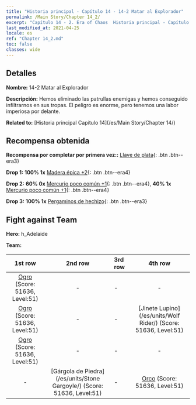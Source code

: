 ```yaml
---
title: "Historia principal - Capítulo 14 - 14-2 Matar al Explorador"
permalink: /Main Story/Chapter 14_2/
excerpt: "Capítulo 14 - 2. Era of Chaos  Historia principal - Capítulo 14_2. 14-2 Matar al Explorador"
last_modified_at: 2021-04-25
locale: es
ref: "Chapter 14_2.md"
toc: false
classes: wide
---
```


## Detalles

 **Nombre:** 14-2 Matar al Explorador

 **Descripción:** Hemos eliminado las patrullas enemigas y hemos conseguido infiltrarnos en sus tropas. El peligro es enorme, pero tenemos una labor imperiosa por delante.

 **Related to:** [Historia principal Capítulo 14](/es/Main Story/Chapter 14/)

## Recompensa obtenida

 **Recompensa por completar por primera vez::** [Llave de plata](/ItemsES/con_693/){: .btn .btn--era3}

 **Drop 1:** **100% 1x** [Madera épica +2](/ItemsES/mat_48/){: .btn .btn--era4}

 **Drop 2:** **60% 0x** [Mercurio poco común +1](/ItemsES/mat_42/){: .btn .btn--era4}, **40% 1x** [Mercurio poco común +1](/ItemsES/mat_42/){: .btn .btn--era4}

 **Drop 3:** **100% 1x** [Pergaminos de hechizo](/ItemsES/con_694/){: .btn .btn--era3}


## Fight against Team
 **Hero:** h_Adelaide

 **Team:**


  | 1st row | 2nd row | 3rd row | 4th row |
  |:----:|:----:|:----|:----:|
  | [Ogro](/es/units/Ogre/) (Score: 51636, Level:51)  | - | - | - |
  | [Ogro](/es/units/Ogre/) (Score: 51636, Level:51)  | - | - | [Jinete Lupino](/es/units/Wolf Rider/) (Score: 51636, Level:51)  |
  | [Ogro](/es/units/Ogre/) (Score: 51636, Level:51)  | - | - | - |
  | - | [Gárgola de Piedra](/es/units/Stone Gargoyle/) (Score: 51636, Level:51)  | - | [Orco](/es/units/Orc/) (Score: 51636, Level:51)  |


